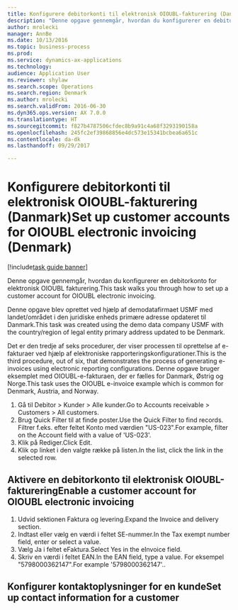 ```yaml
--- 
title: Konfigurere debitorkonti til elektronisk OIOUBL-fakturering (Danmark)
description: "Denne opgave gennemgår, hvordan du konfigurerer en debitorkonto for elektronisk OIOUBL fakturering."
author: mrolecki
manager: AnnBe
ms.date: 10/13/2016
ms.topic: business-process
ms.prod: 
ms.service: dynamics-ax-applications
ms.technology: 
audience: Application User
ms.reviewer: shylaw
ms.search.scope: Operations
ms.search.region: Denmark
ms.author: mrolecki
ms.search.validFrom: 2016-06-30
ms.dyn365.ops.version: AX 7.0.0
ms.translationtype: HT
ms.sourcegitcommit: f827b4787506cfdec8b9a91c4a68f3293190158a
ms.openlocfilehash: 245fc2ef39868856e4dc573e15341bcbea6a651c
ms.contentlocale: da-dk
ms.lasthandoff: 09/29/2017

---
```

# <a name="set-up-customer-accounts-for-oioubl-electronic-invoicing-denmark"></a><span data-ttu-id="db75b-103">Konfigurere debitorkonti til elektronisk OIOUBL-fakturering (Danmark)</span><span class="sxs-lookup"><span data-stu-id="db75b-103">Set up customer accounts for OIOUBL electronic invoicing (Denmark)</span></span>

[!include[task guide banner](../../includes/task-guide-banner.md)]

<span data-ttu-id="db75b-104">Denne opgave gennemgår, hvordan du konfigurerer en debitorkonto for elektronisk OIOUBL fakturering.</span><span class="sxs-lookup"><span data-stu-id="db75b-104">This task walks you through how to set up a customer account for OIOUBL electronic invoicing.</span></span> 



<span data-ttu-id="db75b-105">Denne opgave blev oprettet ved hjælp af demodatafirmaet USMF med landet/området i den juridiske enheds primære adresse opdateret til Danmark.</span><span class="sxs-lookup"><span data-stu-id="db75b-105">This task was created using the demo data company USMF with the country/region of legal entity primary address updated to be Denmark.</span></span>



<span data-ttu-id="db75b-106">Det er den tredje af seks procedurer, der viser processen til oprettelse af e-fakturaer ved hjælp af elektroniske rapporteringskonfigurationer.</span><span class="sxs-lookup"><span data-stu-id="db75b-106">This is the third procedure, out of six, that demonstrates the process of generating e-invoices using electronic reporting configurations.</span></span> <span data-ttu-id="db75b-107">Denne opgave bruger eksemplet med OIOUBL-e-fakturaen, der er fælles for Danmark, Østrig og Norge.</span><span class="sxs-lookup"><span data-stu-id="db75b-107">This task uses the OIOUBL e-invoice example which is common for Denmark, Austria, and Norway.</span></span>

1. <span data-ttu-id="db75b-108">Gå til Debitor > Kunder > Alle kunder.</span><span class="sxs-lookup"><span data-stu-id="db75b-108">Go to Accounts receivable > Customers > All customers.</span></span>
2. <span data-ttu-id="db75b-109">Brug Quick Filter til at finde poster.</span><span class="sxs-lookup"><span data-stu-id="db75b-109">Use the Quick Filter to find records.</span></span> <span data-ttu-id="db75b-110">Filtrer f.eks. efter feltet Konto med værdien "US-023".</span><span class="sxs-lookup"><span data-stu-id="db75b-110">For example, filter on the Account field with a value of 'US-023'.</span></span>
3. <span data-ttu-id="db75b-111">Klik på Rediger.</span><span class="sxs-lookup"><span data-stu-id="db75b-111">Click Edit.</span></span>
4. <span data-ttu-id="db75b-112">Klik op linket i den valgte række på listen.</span><span class="sxs-lookup"><span data-stu-id="db75b-112">In the list, click the link in the selected row.</span></span>

## <a name="enable-a-customer-account-for-oioubl-electronic-invoicing"></a><span data-ttu-id="db75b-113">Aktivere en debitorkonto til elektronisk OIOUBL-fakturering</span><span class="sxs-lookup"><span data-stu-id="db75b-113">Enable a customer account for OIOUBL electronic invoicing</span></span>
1. <span data-ttu-id="db75b-114">Udvid sektionen Faktura og levering.</span><span class="sxs-lookup"><span data-stu-id="db75b-114">Expand the Invoice and delivery section.</span></span>
2. <span data-ttu-id="db75b-115">Indtast eller vælg en værdi i feltet SE-nummer.</span><span class="sxs-lookup"><span data-stu-id="db75b-115">In the Tax exempt number field, enter or select a value.</span></span>
3. <span data-ttu-id="db75b-116">Vælg Ja i feltet eFaktura.</span><span class="sxs-lookup"><span data-stu-id="db75b-116">Select Yes in the eInvoice field.</span></span>
4. <span data-ttu-id="db75b-117">Skriv en værdi i feltet EAN.</span><span class="sxs-lookup"><span data-stu-id="db75b-117">In the EAN field, type a value.</span></span> <span data-ttu-id="db75b-118">For eksempel "5798000362147".</span><span class="sxs-lookup"><span data-stu-id="db75b-118">For example '5798000362147'..</span></span>

## <a name="set-up-contact-information-for-a-customer"></a><span data-ttu-id="db75b-119">Konfigurer kontaktoplysninger for en kunde</span><span class="sxs-lookup"><span data-stu-id="db75b-119">Set up contact information for a customer</span></span>


